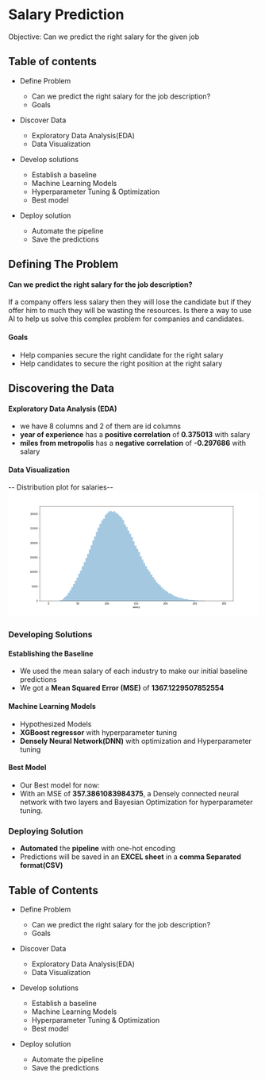 # Salary Prediction

Objective: Can we predict the right salary for the given job

## Table of contents
- Define Problem
    - Can we predict the right salary for the job description?
    - Goals

- Discover Data
   - Exploratory Data Analysis(EDA)
   - Data Visualization

- Develop solutions
    - Establish a baseline
    - Machine Learning Models
    - Hyperparameter Tuning & Optimization
    - Best model

- Deploy solution
   - Automate the pipeline
   - Save the predictions



## Defining The Problem

#### Can we predict the right salary for the job description?

If a company offers less salary then they will lose the candidate but if they offer him to much they will be wasting the resources. Is there a way to use AI to help us solve this complex problem for companies and candidates.

#### Goals

- Help companies secure the right candidate for the right salary
- Help candidates to secure the right position at the right salary

## Discovering the Data

#### Exploratory Data Analysis (EDA)
- we have 8 columns and 2 of them are id columns
- **year of experience** has a **positive correlation** of **0.375013** with salary
- **miles from metropolis** has a **negative correlation** of **-0.297686** with salary

#### Data Visualization

-- Distribution plot for salaries--
![salary distribution](reports/figures/graphs/png/salary_distribution.png)


### Developing Solutions

#### Establishing the Baseline
- We used the mean salary of each industry to make our initial baseline predictions
- We got a **Mean Squared Error (MSE)** of **1367.1229507852554**

#### Machine Learning Models
- Hypothesized Models
- **XGBoost regressor** with hyperparameter tuning
- **Densely Neural Network(DNN)** with optimization and Hyperparameter tuning

#### Best Model
- Our Best model for now:
- With an MSE of **357.3861083984375**, a Densely connected neural network with two layers and Bayesian Optimization for hyperparameter tuning.

### Deploying Solution
- **Automated** the **pipeline** with one-hot encoding
- Predictions will be saved in an **EXCEL sheet** in a **comma Separated format(CSV)**

## Table of Contents
- Define Problem
    - Can we predict the right salary for the job description?
    - Goals

- Discover Data
   - Exploratory Data Analysis(EDA)
   - Data Visualization

- Develop solutions
    - Establish a baseline
    - Machine Learning Models
    - Hyperparameter Tuning & Optimization
    - Best model

- Deploy solution
   - Automate the pipeline
   - Save the predictions
